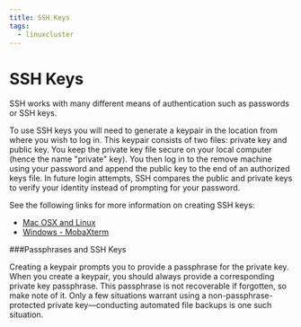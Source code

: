 ```yaml
---
title: SSH Keys
tags:
  - linuxcluster
---
```


# SSH Keys

SSH works with many different means of authentication such as passwords or SSH keys.

To use SSH keys you will need to generate a keypair in the location from where you wish to log in. This keypair consists of two files: private key and public key. You keep the private key file secure on your local computer (hence the name "private" key). You then log in to the remove machine using your password and append the public key to the end of an authorized keys file. In future login attempts, SSH compares the public and private keys to verify your identity instead of prompting for your password.

See the following links for more information on creating SSH keys:

* [Mac OSX and Linux](https://www.digitalocean.com/community/tutorials/how-to-set-up-ssh-keys--2)
* [Windows - MobaXterm](https://cinhtau.net/2016/02/03/use-ssh-keys-for-authentication-with-mobaxterm/)

###Passphrases and SSH Keys

Creating a keypair prompts you to provide a passphrase for the private key. When you create a keypair, you should always provide a corresponding private key passphrase. This passphrase is not recoverable if forgotten, so make note of it. Only a few situations warrant using a non-passphrase-protected private key—conducting automated file backups is one such situation.
